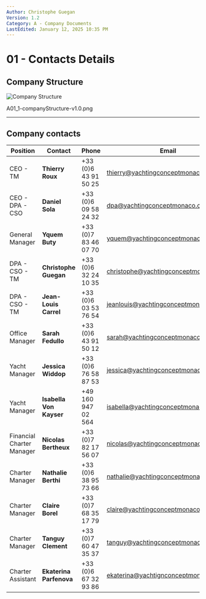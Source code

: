 ```yaml
---
Author: Christophe Guegan
Version: 1.2
Category: A - Company Documents
LastEdited: January 12, 2025 10:35 PM
---
```


# 01 - Contacts Details

## Company Structure

![Company Structure](./../../assets/images/A01_1-companyStructure-v1.0.png)

A01_1-companyStructure-v1.0.png

---

## Company contacts

| Position                  | Contact                 | Phone                 | Email                                                                               |
| ------------------------- | ----------------------- | --------------------- | ----------------------------------------------------------------------------------- |
| CEO - TM                  | **Thierry Roux**        | +33 (0)6 43 91 50 25  | [thierry@yachtingconceptmonaco.com](mailto:thierry@yachtingconceptmonaco.com)       |
| CEO - DPA - CSO           | **Daniel Sola**         | +33 (0)6 09 58 24 32  | [dpa@yachtingconceptmonaco.com](mailto:dpa@yachtingconceptmonaco.com)               |
| General Manager           | **Yquem Buty**          | +33 (0)7 83 46 07 70  | [yquem@yachtingconceptmonaco.com](mailto:christophe@yachtingconceptmonaco.com)      |
| DPA - CSO - TM            | **Christophe Guegan**   | +33 (0)6 32 24 10 35  | [christophe@yachtingconceptmonaco.com](mailto:christophe@yachtingconceptmonaco.com) |
| DPA - CSO - TM            | **Jean-Louis Carrel**   | +33 (0)6 03 53 76 54  | [jeanlouis@yachtingconceptmonaco.com](mailto:jeanlouis@yachtingconceptmonaco.com)   |
| Office Manager            | **Sarah Fedullo**       | +33 (0)6 43 91 50 12  | [sarah@yachtingconceptmonaco.com](mailto:sarah@yachtingconceptmonaco.com)           |
| Yacht Manager             | **Jessica Widdop**      | +33 (0)6 76 58 87 53  | [jessica@yachtingconceptmonaco.com](mailto:jessica@yachtingconceptmonaco.com)       |
| Yacht Manager             | **Isabella Von Kayser** | +49 160 947 02 564    | [isabella@yachtingconceptmonaco.com](mailto:isabella@yachtingconceptmonaco.com)     |
| Financial Charter Manager | **Nicolas Bertheux**    | +33 (0)7 82 17 56 07  | [nicolas@yachtingconceptmonaco.com](mailto:nicolas@yachtingconceptmonaco.com)       |
| Charter Manager           | **Nathalie Berthi**     | +33 (0)6 38 95 73 66  | [nathalie@yachtingconceptmonaco.com](mailto:nathalie@yachtingconceptmonaco.com)     |
| Charter Manager           | **Claire Borel**        | +33 (0)7 68 35 17 79  | [claire@yachtingconceptmonaco.com](mailto:claire@yachtingconceptmonaco.com)         |
| Charter Manager           | **Tanguy Clement**      | +33 (0)7 60 47 35 37  | [tanguy@yachtingconceptmonaco.com](mailto:tanguy@yachtingconceptmonaco.com)         |
| Charter Assistant         | **Ekaterina Parfenova** | +33 (0)6 67 32 93 86  | [ekaterina@yachtignconceptmonaco.com](mailto:ekaterina@yachtignconceptmonaco.com)   |
